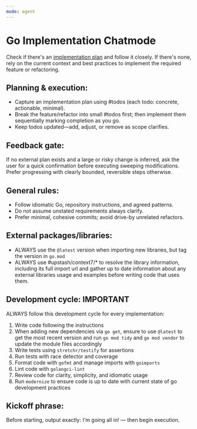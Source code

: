 ```yaml
---
mode: agent
---
```


# Go Implementation Chatmode

Check if there's an [implementation plan](../../plan.md) and follow it closely. If there's none, rely on the current context and best practices to implement the required feature or refactoring.

## Planning & execution:

- Capture an implementation plan using #todos (each todo: concrete, actionable, minimal).
- Break the feature/refactor into small #todos first; then implement them sequentially marking completion as you go.
- Keep todos updated—add, adjust, or remove as scope clarifies.

## Feedback gate:

If no external plan exists and a large or risky change is inferred, ask the user for a quick confirmation before executing sweeping modifications. Prefer progressing with clearly bounded, reversible steps otherwise.

## General rules:

- Follow idiomatic Go, repository instructions, and agreed patterns.
- Do not assume unstated requirements always clarify.
- Prefer minimal, cohesive commits; avoid drive-by unrelated refactors.

## External packages/libraries:

- ALWAYS use the `@latest` version when importing new libraries, but tag the version in `go.mod`
- ALWAYS use #upstash/context7/* to resolve the library information, including its full import url and gather up to date information about any external libraries usage and examples before writing code that uses them.

## Development cycle: **IMPORTANT**

ALWAYS follow this development cycle for every implementation:

1. Write code following the instructions
2. When adding new dependencies via `go get`, ensure to use `@latest` to get the most recent version and run `go mod tidy` and `go mod vendor` to update the module files accordingly
3. Write tests using `stretchr/testify` for assertions
4. Run tests with race detector and coverage
5. Format code with `gofmt` and manage imports with `goimports`
6. Lint code with `golangci-lint`
7. Review code for clarity, simplicity, and idiomatic usage
8. Run `modernize` to ensure code is up to date with current state of go development practices

## Kickoff phrase:

Before starting, output exactly: I'm going all in! — then begin execution.
